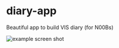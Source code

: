 diary-app
=========

Beautiful app to build VIS diary (for N00Bs)

![example screen shot](http://i.imgur.com/kpWH1J0.png)
